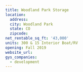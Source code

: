 ```yaml
---
title: Woodland Park Storage
location:
  address:
  city: Woodland Park
  state: CO
  zipcode:
net_rentable_sq_ft: '43,000'
units: 300 & 15 Interior Boat/RV
opening: Fall 2019
website_url:
gys_companies:
  - development
---
```

